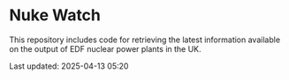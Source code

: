 # Nuke Watch

This repository includes code for retrieving the latest information available on the output of EDF nuclear power plants in the UK.

Last updated: 2025-04-13 05:20